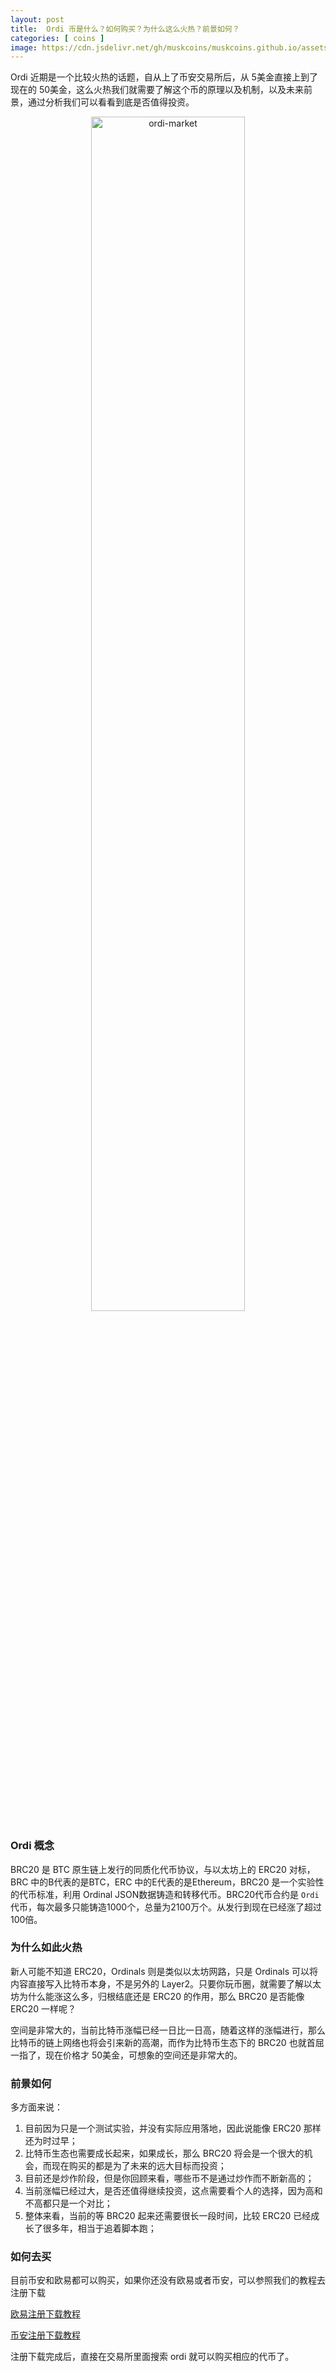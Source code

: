 ```yaml
---
layout: post
title:  Ordi 币是什么？如何购买？为什么这么火热？前景如何？
categories: [ coins ]
image: https://cdn.jsdelivr.net/gh/muskcoins/muskcoins.github.io/assets/images/ordi.webp
---
```

Ordi 近期是一个比较火热的话题，自从上了币安交易所后，从 5美金直接上到了现在的 50美金，这么火热我们就需要了解这个币的原理以及机制，以及未来前景，通过分析我们可以看看到底是否值得投资。
<div align=center>
    <img alt="ordi-market" src="https://cdn.jsdelivr.net/gh/muskcoins/muskcoins.github.io/assets/images/ordi-market.webp" width="70%">
</div>

### Ordi 概念
BRC20 是 BTC 原生链上发行的同质化代币协议，与以太坊上的 ERC20 对标，BRC 中的B代表的是BTC，ERC 中的E代表的是Ethereum，BRC20 是一个实验性的代币标准，利用 Ordinal JSON数据铸造和转移代币。BRC20代币合约是 `Ordi` 代币，每次最多只能铸造1000个，总量为2100万个。从发行到现在已经涨了超过100倍。

### 为什么如此火热
新人可能不知道 ERC20，Ordinals 则是类似以太坊网路，只是 Ordinals 可以将内容直接写入比特币本身，不是另外的 Layer2。只要你玩币圈，就需要了解以太坊为什么能涨这么多，归根结底还是 ERC20 的作用，那么 BRC20 是否能像 ERC20 一样呢？

空间是非常大的，当前比特币涨幅已经一日比一日高，随着这样的涨幅进行，那么比特币的链上网络也将会引来新的高潮，而作为比特币生态下的 BRC20 也就首屈一指了，现在价格才 50美金，可想象的空间还是非常大的。

### 前景如何
多方面来说：

1. 目前因为只是一个测试实验，并没有实际应用落地，因此说能像 ERC20 那样还为时过早；
2. 比特币生态也需要成长起来，如果成长，那么 BRC20 将会是一个很大的机会，而现在购买的都是为了未来的远大目标而投资；
3. 目前还是炒作阶段，但是你回顾来看，哪些币不是通过炒作而不断新高的；
4. 当前涨幅已经过大，是否还值得继续投资，这点需要看个人的选择，因为高和不高都只是一个对比；
5. 整体来看，当前的等 BRC20 起来还需要很长一段时间，比较 ERC20 已经成长了很多年，相当于追着脚本跑；

### 如何去买
目前币安和欧易都可以购买，如果你还没有欧易或者币安，可以参照我们的教程去注册下载

[欧易注册下载教程](/okx-download/)

[币安注册下载教程](https://tggsearch.github.io/docs/bnb-buy-coins.html)

注册下载完成后，直接在交易所里面搜索 ordi 就可以购买相应的代币了。